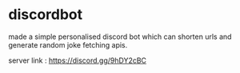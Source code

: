 # discordbot
made a simple personalised discord bot which can shorten urls and generate random joke fetching apis.

server link : https://discord.gg/9hDY2cBC
